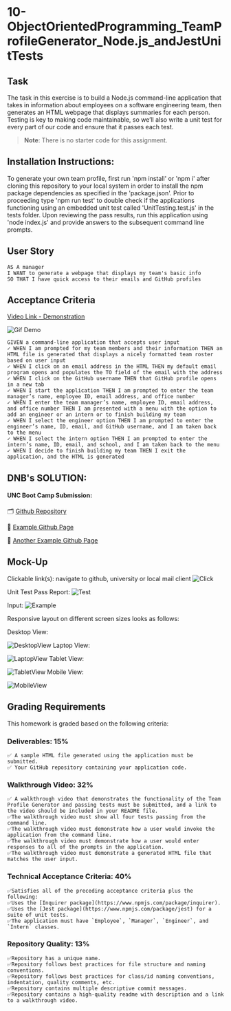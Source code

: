 # 10-ObjectOrientedProgramming_TeamProfileGenerator_Node.js_andJestUnitTests

## Task

The task in this exercise is to build a Node.js command-line application that takes in information about employees on a software engineering team, then generates an HTML webpage that displays summaries for each person. Testing is key to making code maintainable, so we’ll also write a unit test for every part of our code and ensure that it passes each test.

> **Note**: There is no starter code for this assignment.

## Installation Instructions: 
To generate your own team profile, first run 'npm install' or 'npm i' after cloning this repository to your local system in order to install the npm package dependencies as specified in the 'package.json'. Prior to proceeding type 'npm run test' to double check if the applications functioning using an embedded unit test called 'UnitTesting.test.js' in the tests folder. Upon reviewing the pass results, run this application using 'node index.js' and provide answers to the subsequent command line prompts. 

## User Story

```
AS A manager
I WANT to generate a webpage that displays my team's basic info
SO THAT I have quick access to their emails and GitHub profiles
```

## Acceptance Criteria

[Video Link - Demonstration](https://drive.google.com/file/d/1trOGq5PrGlUXNzIxNRGmdnzXLphKA3iB/view?usp=sharing)

![Gif Demo](./supplemental/TeamProfileGenerator_jest,npm,node.js,oop.gif)

```
GIVEN a command-line application that accepts user input
✓ WHEN I am prompted for my team members and their information THEN an HTML file is generated that displays a nicely formatted team roster based on user input
✓ WHEN I click on an email address in the HTML THEN my default email program opens and populates the TO field of the email with the address
✓ WHEN I click on the GitHub username THEN that GitHub profile opens in a new tab
✓ WHEN I start the application THEN I am prompted to enter the team manager’s name, employee ID, email address, and office number
✓ WHEN I enter the team manager’s name, employee ID, email address, and office number THEN I am presented with a menu with the option to add an engineer or an intern or to finish building my team
✓ WHEN I select the engineer option THEN I am prompted to enter the engineer’s name, ID, email, and GitHub username, and I am taken back to the menu
✓ WHEN I select the intern option THEN I am prompted to enter the intern’s name, ID, email, and school, and I am taken back to the menu
✓ WHEN I decide to finish building my team THEN I exit the application, and the HTML is generated
```

## DNB's SOLUTION:
#### UNC Boot Camp Submission: 
🗂️ [Github Repository](https://github.com/DionneNoellaBarretto/10-ObjectOrientedProgramming_TeamProfileGenerator_Node.js_andJestUnitTests)

📄 [Example Github Page](https://dionnenoellabarretto.github.io/10-ObjectOrientedProgramming_TeamProfileGenerator_Node.js_andJestUnitTests/FrontEnd%20Team)

📄 [Another Example Github Page](https://dionnenoellabarretto.github.io/10-ObjectOrientedProgramming_TeamProfileGenerator_Node.js_andJestUnitTests/Cloud%20Team)

## Mock-Up
Clickable link(s): navigate to github, university or local mail client
![Click](./supplemental/Click.png?raw=true "Click")

Unit Test Pass Report:
![Test](./supplemental/Test.png?raw=true "Test")

Input:
![Example](./supplemental/Example.png?raw=true "Example")

Responsive layout on different screen sizes looks as follows:

Desktop View:

![DesktopView](./supplemental/DesktopView.png?raw=true "DesktopView")
Laptop View:

![LaptopView](./supplemental/LaptopView.png?raw=true "LaptopView")
Tablet View:

![TabletView](./supplemental/TabletView.png?raw=true "TabletView")
Mobile View:

![MobileView](./supplemental/MobileView.png?raw=true "MobileView")


## Grading Requirements

This homework is graded based on the following criteria: 

### Deliverables: 15%
```
✅ A sample HTML file generated using the application must be submitted.
✅ Your GitHub repository containing your application code.
```

### Walkthrough Video: 32%
```
✅ A walkthrough video that demonstrates the functionality of the Team Profile Generator and passing tests must be submitted, and a link to the video should be included in your README file.
✅The walkthrough video must show all four tests passing from the command line.
✅The walkthrough video must demonstrate how a user would invoke the application from the command line.
✅The walkthrough video must demonstrate how a user would enter responses to all of the prompts in the application.
✅The walkthrough video must demonstrate a generated HTML file that matches the user input.
```

### Technical Acceptance Criteria: 40%
```
✅Satisfies all of the preceding acceptance criteria plus the following:
✅Uses the [Inquirer package](https://www.npmjs.com/package/inquirer).
✅Uses the [Jest package](https://www.npmjs.com/package/jest) for a suite of unit tests.
✅The application must have `Employee`, `Manager`, `Engineer`, and `Intern` classes.
```
### Repository Quality: 13%
```
✅Repository has a unique name.
✅Repository follows best practices for file structure and naming conventions.
✅Repository follows best practices for class/id naming conventions, indentation, quality comments, etc.
✅Repository contains multiple descriptive commit messages.
✅Repository contains a high-quality readme with description and a link to a walkthrough video.
```
